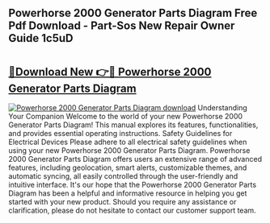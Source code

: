 ## Powerhorse 2000 Generator Parts Diagram Free Pdf Download - Part-Sos New Repair Owner Guide 1c5uD

# <h2><a href="http://dft6yx.blite.top/?on=Powerhorse+2000+Generator+Parts+Diagram">🔗Download New 👉🔴 Powerhorse 2000 Generator Parts Diagram</a></h2>

[![Powerhorse 2000 Generator Parts Diagram download](https://i.imgur.com/lujVjoI.png)](http://dft6yx.blite.top/?on=Powerhorse+2000+Generator+Parts+Diagram)
Understanding Your Companion Welcome to the world of your new Powerhorse 2000 Generator Parts Diagram! This manual explores its features, functionalities, and provides essential operating instructions. Safety Guidelines for Electrical Devices Please adhere to all electrical safety guidelines when using your new Powerhorse 2000 Generator Parts Diagram. Powerhorse 2000 Generator Parts Diagram offers users an extensive range of advanced features, including geolocation, smart alerts, customizable themes, and automatic syncing, all easily controlled through the user-friendly and intuitive interface. It's our hope that the Powerhorse 2000 Generator Parts Diagram has been a helpful and informative resource in helping you get started with your new product. Should you require any assistance or clarification, please do not hesitate to contact our customer support team.

